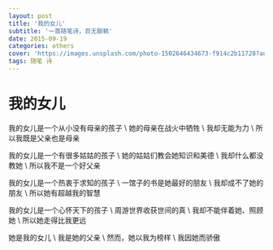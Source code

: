 ```yaml
---
layout: post
title: '我的女儿'
subtitle: '一首随笔诗，百无聊赖'
date: 2015-09-19
categories: others
cover: 'https://images.unsplash.com/photo-1502646434673-f914c2b11728?auto=format&fit=crop&w=1500&q=80'
tags: 随笔 诗
---
```


# 我的女儿

我的女儿是一个从小没有母亲的孩子 \\
她的母亲在战火中牺牲 \\
我却无能为力 \\
所以我既是父亲也是母亲 

我的女儿是一个有很多姑姑的孩子 \\
她的姑姑们教会她知识和美德 \\
我却什么都没教她 \\
所以我不是一个好父亲

我的女儿是一个热衷于求知的孩子 \\
一馆子的书是她最好的朋友 \\
我却成不了她的朋友 \\
所以她有超越我的智慧

我的女儿是一个心怀天下的孩子 \\
周游世界收获世间的真 \\
我却不能伴着她、照顾她 \\
所以她走得比我更远 

她是我的女儿 \\
我是她的父亲 \\
然而，她以我为榜样 \\
我因她而骄傲

